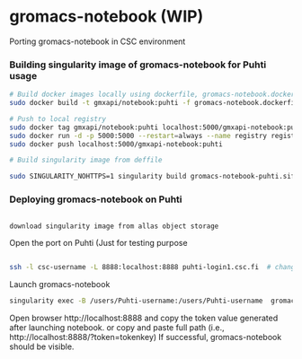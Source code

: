 # gromacs-notebook (WIP)
Porting gromacs-notebook in CSC environment


### Building singularity image of gromacs-notebook  for Puhti usage

```bash
# Build docker images locally using dockerfile, gromacs-notebook.dockerfile
sudo docker build -t gmxapi/notebook:puhti -f gromacs-notebook.dockerfile . 

# Push to local registry
sudo docker tag gmxapi/notebook:puhti localhost:5000/gmxapi-notebook:puhti
sudo docker run -d -p 5000:5000 --restart=always --name registry registry:2
sudo docker push localhost:5000/gmxapi-notebook:puhti

# Build singularity image from deffile

sudo SINGULARITY_NOHTTPS=1 singularity build gromacs-notebook-puhti.sif deffile

```

### Deploying gromacs-notebook on Puhti

```bash

download singularity image from allas object storage


```

Open the port on Puhti (Just for testing purpose

```bash

ssh -l csc-username -L 8888:localhost:8888 puhti-login1.csc.fi  # change port number if notebook is exposed on different port (default port is 8888 here); choose login1 or login2 depending on where notebook is launched
```
Launch gromacs-notebook

```bash
singularity exec -B /users/Puhti-username:/users/Puhti-username  gromacs-notebook-puhti.sif /docker_entry_points/notebook

```
Open browser http://localhost:8888  and copy the token value generated after launching notebook. or copy and paste full path (i.e., http://localhost:8888/?token=tokenkey)
If successful, gromacs-notebook should be visible.
